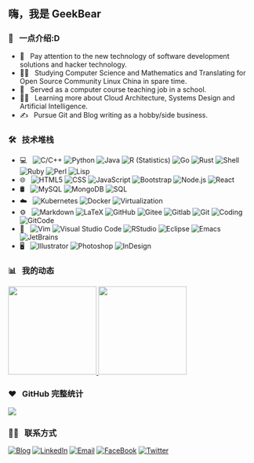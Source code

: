 <h2> 嗨，我是 GeekBear </h2>

<h3> 🐼 &nbsp; 一点介绍:D </h3>

- 📘 &nbsp; Pay attention to the new technology of software development solutions and hacker technology.
- 👨‍🎓 &nbsp; Studying Computer Science and Mathematics and Translating for Open Source Community Linux China in spare time.
- 💼 &nbsp; Served as a computer course teaching job in a school.
- 👨‍💻 &nbsp; Learning more about Cloud Architecture, Systems Design and Artificial Intelligence.
- ✍️ &nbsp; Pursue Git and Blog writing as a hobby/side business.

<h3> 🛠 &nbsp; 技术堆栈 </h3>

- 💻 &nbsp;
  ![C/C++](https://img.shields.io/badge/-C++-333333?style=flat&logo=C%2B%2B&logoColor=00599C)
  ![Python](https://img.shields.io/badge/-Python-333333?style=flat&logo=python)
  ![Java](https://img.shields.io/badge/-Java-333333?style=flat&logo=Java&logoColor=007396)
  ![R (Statistics)](https://img.shields.io/badge/-R-333333?style=flat&logo=R&logoColor=276DC3)
  ![Go](https://img.shields.io/badge/-Go-333333?style=flat&logo=go&logoColor=276DC3)
  ![Rust](https://img.shields.io/badge/-Rust-333333?style=flat&logo=rust&logoColor=276DC3)
  ![Shell](https://img.shields.io/badge/-Shell-333333?style=flat&logo=bash%2B%2B&logoColor=30599C)
  ![Ruby](https://img.shields.io/badge/-Ruby-333333?style=flat&logo=ruby%2B%2B&logoColor=30599C)
  ![Perl](https://img.shields.io/badge/-Perl-333333?style=flat&logo=perl%2B%2B&logoColor=30599C)
  ![Lisp](https://img.shields.io/badge/-Lisp-333333?style=flat&logo=lisp%2B%2B&logoColor=30599C)
- 🌐 &nbsp;
  ![HTML5](https://img.shields.io/badge/-HTML5-333333?style=flat&logo=HTML5)
  ![CSS](https://img.shields.io/badge/-CSS-333333?style=flat&logo=CSS3&logoColor=1572B6)
  ![JavaScript](https://img.shields.io/badge/-JavaScript-333333?style=flat&logo=javascript)
  ![Bootstrap](https://img.shields.io/badge/-Bootstrap-333333?style=flat&logo=bootstrap&logoColor=563D7C)
  ![Node.js](https://img.shields.io/badge/-Node.js-333333?style=flat&logo=node.js)
  ![React](https://img.shields.io/badge/-React-333333?style=flat&logo=react)
- 🛢 &nbsp;
  ![MySQL](https://img.shields.io/badge/-MySQL-333333?style=flat&logo=mysql)
  ![MongoDB](https://img.shields.io/badge/-MongoDB-333333?style=flat&logo=mongodb)
  ![SQL](https://img.shields.io/badge/-SQL-333333?style=flat&logo=sql)
- ☁️ &nbsp;
  ![Kubernetes](https://img.shields.io/badge/-Kubernetes-333333?style=flat&logo=kubernetes)
  ![Docker](https://img.shields.io/badge/-Docker-333333?style=flat&logo=docker)
  ![Virtualization](https://img.shields.io/badge/-Virtualization-333333?style=flat&logo=virtual)
- ⚙️ &nbsp;
  ![Markdown](https://img.shields.io/badge/-Markdown-333333?style=flat&logo=markdown)
  ![LaTeX](https://img.shields.io/badge/-LaTeX-333333?style=flat&logo=latex)
  ![GitHub](https://img.shields.io/badge/-GitHub-333333?style=flat&logo=github)
  ![Gitee](https://img.shields.io/badge/-Gitee-333333?style=flat&logo=gitee)
  ![Gitlab](https://img.shields.io/badge/-Gitlab-333333?style=flat&logo=gitlab)
  ![Git](https://img.shields.io/badge/-Git-333333?style=flat&logo=git)
  ![Coding](https://img.shields.io/badge/-Coding-333333?style=flat&logo=coding)
  ![GitCode](https://img.shields.io/badge/-GitCode-333333?style=flat&logo=gitcode)
- 🔧 &nbsp;
  ![Vim](https://img.shields.io/badge/-Vim-333333?style=flat&logo=vim)
  ![Visual Studio Code](https://img.shields.io/badge/-Visual%20Studio%20Code-333333?style=flat&logo=visual-studio-code&logoColor=007ACC)
  ![RStudio](https://img.shields.io/badge/-RStudio-333333?style=flat&logo=rstudio)
  ![Eclipse](https://img.shields.io/badge/-Eclipse-333333?style=flat&logo=eclipse-ide&logoColor=2C2255)
  ![Emacs](https://img.shields.io/badge/-Emacs-333333?style=flat&logo=emacs-ide&logoColor=2C2255)
  ![JetBrains](https://img.shields.io/badge/-JetBrains-333333?style=flat&logo=jetbrains-ide&logoColor=2C2255)
- 🖥 &nbsp;
  ![Illustrator](https://img.shields.io/badge/-Illustrator-333333?style=flat&logo=adobe-illustrator)
  ![Photoshop](https://img.shields.io/badge/-Photoshop-333333?style=flat&logo=adobe-photoshop)
  ![InDesign](https://img.shields.io/badge/-InDesign-333333?style=flat&logo=adobe-indesign)

<h3> 📊 &nbsp; 我的动态 </h3>

<a href="https://github.com/zeerre">
  <img height="180em" src="https://github-readme-stats.vercel.app/api?username=zeerre&theme=buefy&show_icons=true" />
  
  <img height="180em" src="https://github-readme-stats.vercel.app/api/top-langs/?username=zeerre&theme=buefy&layout=compact" />
</a>

<h3> ❤️ &nbsp; GitHub 完整统计 </h3>

<div align="left">
    <img src="https://metrics.lecoq.io/zeerre?template=classic&config.timezone=Asia%2FShanghai">
</div>

<h3> 🤝🏻 &nbsp; 联系方式 </h3>

<p align="left">
<a href="https://stevenzdg988.github.io/ITech"><img alt="Blog" src="https://img.shields.io/badge/Blog-ITech-blue?style=flat-square&logo=google-chrome"></a>
<a href="https://www.linkedin.cn/injobs/in/r-r-e-zee-a4b06120a"><img alt="LinkedIn" src="https://img.shields.io/badge/LinkedIn-Aditya%20Vikram%20Singh-blue?style=flat-square&logo=linkedin"></a>
<a href="mailto:zeerre98988@gmail.com"><img alt="Email" src="https://img.shields.io/badge/Email-GeekBear-blue?style=flat-square&logo=gmail"></a>
<a href="https://www.facebook.com/profile.php?id=100076758106674"><img alt="FaceBook" src="https://img.shields.io/badge/facebook-Eric-blue?style=flat-square&logo=facebook"></a>
<a href="https://twitter.com/"><img alt="Twitter" src="https://img.shields.io/badge/twitter-Eric-blue?style=flat-square&logo=twitter"></a>
</p>


